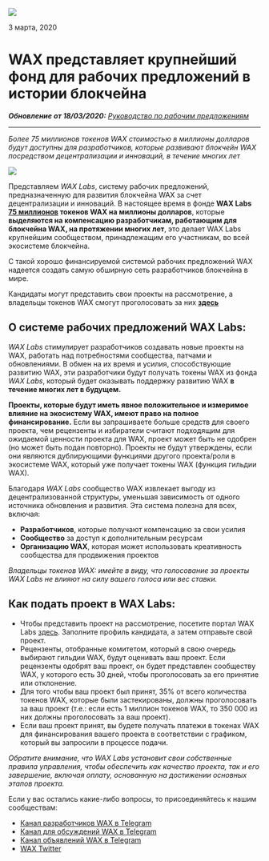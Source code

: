 ﻿
![](https://i.imgur.com/JX1K0Ql.png)


3 марта, 2020

**WAX представляет крупнейший фонд для рабочих предложений в истории блокчейна**
=================================================================================



***Обновление от 18/03/2020:** [Руководство по рабочим предложениям](https://wax.io/blog/update-wax-labs-proposal-guidelines)*

---


*Более 75 миллионов токенов WAX стоимостью в миллионы долларов будут доступны для разработчиков, которые развивают блокчейн WAX посредством децентрализации и инноваций, в течение многих лет*

![](https://i.imgur.com/6fli8Fm.png)

Представляем *WAX Labs*, систему рабочих предложений, предназначенную для развития блокчейна WAX за счет децентрализации и инноваций. В настоящее время в фонде **WAX Labs [75 миллионов](https://wax.bloks.io/account/eosio.saving) токенов WAX на миллионы долларов**, которые **выделяются на компенсацию разработчикам, работающим для блокчейна WAX, на протяжении многих лет**, это делает WAX Labs крупнейшим сообществом, принадлежащим его участникам, во всей экосистеме блокчейна.

С такой хорошо финансируемой системой рабочих предложений WAX надеется создать самую обширную сеть разработчиков блокчейна в мире.

Кандидаты могут представить свои проекты на рассмотрение, а владельцы токенов WAX смогут проголосовать за них [**здесь**](http://labs.wax.io/)

**О системе рабочих предложений WAX Labs:**
---

*WAX Labs* стимулирует разработчиков создавать новые проекты на WAX, работать над потребностями сообщества, патчами и обновлениями. В обмен на их время и усилия, способствующие развитию WAX, эти разработчики будут получать токены WAX из фонда *WAX Labs*, который будет оказывать поддержку развитию WAX **в течение многих лет в будущем.**

**Проекты, которые будут иметь явное положительное и измеримое влияние на экосистему WAX, имеют право на полное финансирование.** Если вы запрашиваете больше средств для своего проекта, чем рецензенты и избиратели считают подходящим для ожидаемой ценности проекта для WAX, проект может быть не одобрен (но может быть подан повторно). Проекты не будут утверждены, если они являются дублирующими функциями другого проекта/роли в экосистеме WAX, который уже получает токены WAX (функция гильдии WAX).


Благодаря *WAX Labs* сообщество WAX извлекает выгоду из децентрализованной структуры, уменьшая зависимость от одного источника обновления и развития. Эта система полезна для всех, включая:

-   **Разработчиков**, которые получают компенсацию за свои усилия
-   **Сообщество** за доступ к дополнительным ресурсам
-   **Организацию WAX**, которая может использовать креативность сообщества для продвижения проектов

*Владельцы токенов WAX: имейте в виду, что голосование за проекты WAX Labs не влияют на силу вашего голоса или вес ставки.*

**Как подать проект в WAX Labs:**
---

-   Чтобы представить проект на рассмотрение, посетите портал WAX Labs [здесь](https://labs.wax.io/). Заполните профиль кандидата, а затем отправьте свой проект.
-   Рецензенты, отобранные комитетом, который в свою очередь выбирают гильдии WAX, будут оценивать ваш проект. Если рецензенты одобрят ваш проект, он будет представлен сообществу WAX, у которого есть 30 дней, чтобы проголосовать за его принятие или отклонение.
-   Для того чтобы ваш проект был принят, 35% от всего количества токенов WAX, которые были застекированы, должны проголосовать за ваш проект (т.е.: если есть 1 миллион токенов WAX, то 350 000 из них должны проголосовать за ваш проект).
-   Если ваш проект принят, вы будете получать платежи в токенах WAX для финансирования вашего проекта в соответствии с графиком, который вы запросили в процессе подачи.

*Обратите внимание, что WAX Labs установит свои собственные правила управления, чтобы обеспечить как качество проекта, так и его завершение, включая оплату, основанную на достижении основных этапов проекта.*

Если у вас остались какие-либо вопросы, то присоединяйтесь к нашим сообществам:

-   [Канал разработчиков WAX в Telegram](https://t.me/waxdevelopers)
-   [Канал для обсуждений WAX в Telegram](https://t.me/wax_io)
-   [Канал объявлений WAX в Telegram](https://t.me/waxtokenannoucements)
-   [WAX Twitter](https://twitter.com/wax_io)

